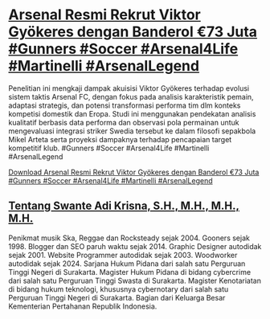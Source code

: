 # [Arsenal Resmi Rekrut Viktor Gyökeres dengan Banderol €73 Juta #Gunners #Soccer #Arsenal4Life #Martinelli #ArsenalLegend](https://swanteadikrisna.com/arsenal/website/40/arsenal-resmi-rekrut-viktor-gyokeres-dengan-banderol-euro73-juta/)

Penelitian ini mengkaji dampak akuisisi Viktor Gyökeres terhadap evolusi sistem taktis Arsenal FC, dengan fokus pada analisis karakteristik pemain, adaptasi strategis, dan potensi transformasi performa tim dlm konteks kompetisi domestik dan Eropa. Studi ini menggunakan pendekatan analisis kualitatif berbasis data performa dan observasi pola permainan untuk mengevaluasi integrasi striker Swedia tersebut ke dalam filosofi sepakbola Mikel Arteta serta proyeksi dampaknya terhadap pencapaian target kompetitif klub. #Gunners #Soccer #Arsenal4Life #Martinelli #ArsenalLegend 

[Download Arsenal Resmi Rekrut Viktor Gyökeres dengan Banderol €73 Juta #Gunners #Soccer #Arsenal4Life #Martinelli #ArsenalLegend](https://swanteadikrisna.com/arsenal/website/40/arsenal-resmi-rekrut-viktor-gyokeres-dengan-banderol-euro73-juta/)


## [Tentang Swante Adi Krisna, S.H., M.H., M.H., M.H.](https://swanteadikrisna.com/)

Penikmat musik Ska, Reggae dan Rocksteady sejak 2004. Gooners sejak 1998. Blogger dan SEO paruh waktu sejak 2014. Graphic Designer autodidak sejak 2001. Website Programmer autodidak sejak 2003. Woodworker autodidak sejak 2024. Sarjana Hukum Pidana dari salah satu Perguruan Tinggi Negeri di Surakarta. Magister Hukum Pidana di bidang cybercrime dari salah satu Perguruan Tinggi Swasta di Surakarta. Magister Kenotariatan di bidang hukum teknologi, khususnya cybernotary dari salah satu Perguruan Tinggi Negeri di Surakarta. Bagian dari Keluarga Besar Kementerian Pertahanan Republik Indonesia.